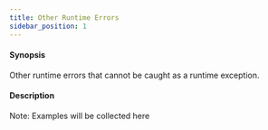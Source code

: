 ```yaml
---
title: Other Runtime Errors
sidebar_position: 1
---
```


#### Synopsis

Other runtime errors that cannot be caught as a runtime exception.

#### Description

Note: Examples will be collected here

